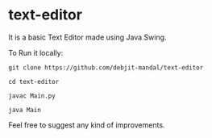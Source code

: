 # text-editor
It is a basic Text Editor made using Java Swing.

To Run it locally:

`git clone https://github.com/debjit-mandal/text-editor`

`cd text-editor`

`javac Main.py`

`java Main`

Feel free to suggest any kind of improvements.
